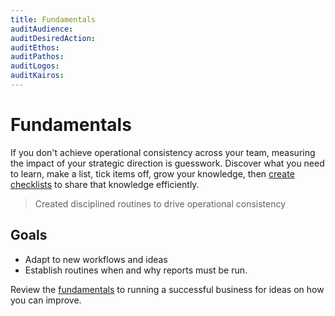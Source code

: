 ```yaml
---
title: Fundamentals
auditAudience:
auditDesiredAction:
auditEthos:
auditPathos:
auditLogos:
auditKairos:
---
```


# Fundamentals

If you don't achieve operational consistency across your team, measuring the impact of your strategic direction is guesswork. Discover what you need to learn, make a list, tick items off, grow your knowledge, then [create checklists](../../functionality/workflows/checklists/) to share that knowledge efficiently.

> Created disciplined routines to drive operational consistency

## Goals

- Adapt to new workflows and ideas
- Establish routines when and why reports must be run.

Review the [fundamentals](../fundamentals/) to running a successful business for ideas on how you can improve.

